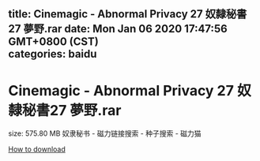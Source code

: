 
title: Cinemagic - Abnormal Privacy 27 奴隸秘書27 夢野.rar
date: Mon Jan 06 2020 17:47:56 GMT+0800 (CST)    
categories: baidu
---

# Cinemagic - Abnormal Privacy 27 奴隸秘書27 夢野.rar
size: 575.80 MB
 奴隶秘书 - 磁力链接搜索 - 种子搜索 - 磁力猫
 

[How to download](https://bpcam.bemobtrk.com/go/2ceec3aa-1ca2-46d6-b9ff-aaa5c184517c?jno=392)